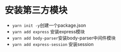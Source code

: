 # 安装第三方模块
- `yarn init -y`创建一个package.json
- `yarn add express` 安装express模块
- `yarn add body-parser`安装body-parser中间件模块
- `yarn add express-session` 安装session

